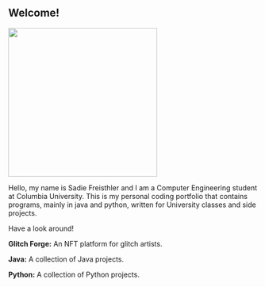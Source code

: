 ## Welcome!

<img src="SadieFreisthler.JPG" width ="300">

Hello, my name is Sadie Freisthler and I am a Computer Engineering student at Columbia University. This is my personal coding portfolio that contains programs, mainly in java and python, written for University classes and side projects.

Have a look around!

**Glitch Forge:** An NFT platform for glitch artists.

**Java:** A collection of Java projects.

**Python:** A collection of Python projects.



